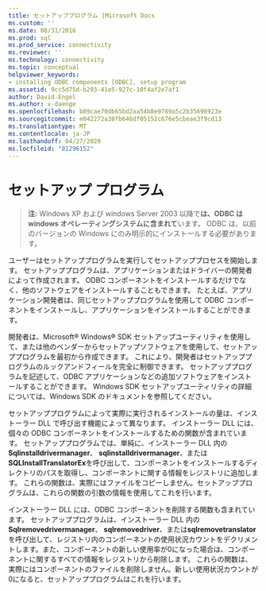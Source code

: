 ```yaml
---
title: セットアッププログラム |Microsoft Docs
ms.custom: ''
ms.date: 08/31/2016
ms.prod: sql
ms.prod_service: connectivity
ms.reviewer: ''
ms.technology: connectivity
ms.topic: conceptual
helpviewer_keywords:
- installing ODBC components [ODBC], setup program
ms.assetid: 9cc5d75d-b293-41e5-927c-10f4af2e7af1
author: David-Engel
ms.author: v-daenge
ms.openlocfilehash: b89cae70db65bd2aa54b8e9789a5c2b35696923e
ms.sourcegitcommit: e042272a38fb646df05152c676e5cbeae3f9cd13
ms.translationtype: MT
ms.contentlocale: ja-JP
ms.lasthandoff: 04/27/2020
ms.locfileid: "81296152"
---
```

# <a name="setup-program"></a>セットアップ プログラム
> **注:** Windows XP および windows Server 2003 以降で**は、ODBC は windows オペレーティングシステムに含まれて**います。 ODBC は、以前のバージョンの Windows にのみ明示的にインストールする必要があります。  
  
 ユーザーはセットアッププログラムを実行してセットアッププロセスを開始します。 セットアッププログラムは、アプリケーションまたはドライバーの開発者によって作成されます。 ODBC コンポーネントをインストールするだけでなく、他のソフトウェアをインストールすることもできます。 たとえば、アプリケーション開発者は、同じセットアッププログラムを使用して ODBC コンポーネントをインストールし、アプリケーションをインストールすることができます。  
  
 開発者は、Microsoft® Windows® SDK セットアップユーティリティを使用して、または他のベンダーからセットアップソフトウェアを使用して、セットアッププログラムを最初から作成できます。 これにより、開発者はセットアッププログラムのルックアンドフィールを完全に制御できます。 セットアッププログラムを記述して、ODBC アプリケーションなどの追加ソフトウェアをインストールすることができます。 Windows SDK セットアップユーティリティの詳細については、Windows SDK のドキュメントを参照してください。  
  
 セットアッププログラムによって実際に実行されるインストールの量は、インストーラー DLL で呼び出す機能によって異なります。 インストーラー DLL には、個々の ODBC コンポーネントをインストールするための関数が含まれています。 セットアッププログラムでは、単純に、インストーラー DLL 内の**Sqlinstalldrivermanager**、 **sqlinstalldrivermanager**、または**SQLInstallTranslatorEx**を呼び出して、コンポーネントをインストールするディレクトリのパスを取得し、コンポーネントに関する情報をレジストリに追加します。 これらの関数は、実際にはファイルをコピーしません。セットアッププログラムは、これらの関数の引数の情報を使用してこれを行います。  
  
 インストーラー DLL には、ODBC コンポーネントを削除する関数も含まれています。 セットアッププログラムは、インストーラー DLL 内の**Sqlremovedrivermanager**、 **sqlremovedriver**、または**sqlremovetranslator**を呼び出して、レジストリ内のコンポーネントの使用状況カウントをデクリメントします。また、コンポーネントの新しい使用率が0になった場合は、コンポーネントに関するすべての情報をレジストリから削除します。 これらの関数は、実際にはコンポーネントのファイルを削除しません。新しい使用状況カウントが0になると、セットアッププログラムはこれを行います。
